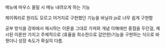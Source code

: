 메뉴에 마우스 올릴 시 메뉴 내려오게 하는 기능

제이쿼리로 원리도 모르고 어거지로 구현했던 기능을 바닐라 js로 너무 쉽게 구현함

공부 방식을 강좌에서 제시하는 이론을 그대로 가져와 개념 이해에만 중점을 두던걸, 제시된 이론만 가지고 주체적으로 (효율을 최소한으로 감안한)기능을 구현하는 식으로 바꿧더니 성장 속도가 확실히 다름.
